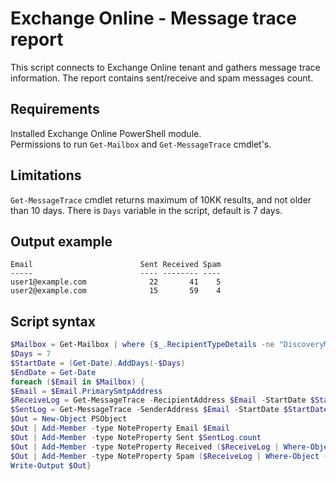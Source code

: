 # Exchange Online - Message trace report

This script connects to Exchange Online tenant and gathers message trace information. The report contains sent/receive and spam messages count.

## Requirements

Installed Exchange Online PowerShell module.  
Permissions to run `Get-Mailbox` and `Get-MessageTrace` cmdlet's.

## Limitations

`Get-MessageTrace` cmdlet returns maximum of 10KK results, and not older than 10 days. There is `Days` variable in the script, default is 7 days.

## Output example

```text
Email                        Sent Received Spam
-----                        ---- -------- ----
user1@example.com              22       41    5
user2@example.com              15       59    4
```

## Script syntax

```powershell
$Mailbox = Get-Mailbox | where {$_.RecipientTypeDetails -ne "DiscoveryMailbox"}
$Days = 7
$StartDate = (Get-Date).AddDays(-$Days)
$EndDate = Get-Date
foreach ($Email in $Mailbox) {
$Email = $Email.PrimarySmtpAddress
$ReceiveLog = Get-MessageTrace -RecipientAddress $Email -StartDate $StartDate -EndDate $EndDate | Where-Object {$_.Status -eq "Delivered" -or $_.Status -eq "FilteredAsSpam"} | Group-Object Status
$SentLog = Get-MessageTrace -SenderAddress $Email -StartDate $StartDate -EndDate $EndDate -Status Delivered | measure
$Out = New-Object PSObject
$Out | Add-Member -type NoteProperty Email $Email
$Out | Add-Member -type NoteProperty Sent $SentLog.count
$Out | Add-Member -type NoteProperty Received ($ReceiveLog | Where-Object {$_.Name -eq "Delivered"}).Count
$Out | Add-Member -type NoteProperty Spam ($ReceiveLog | Where-Object {$_.Name -eq "FilteredAsSpam"}).Count
Write-Output $Out}
```